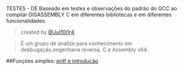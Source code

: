 
TESTES - DE     Baseado em testes e observações do padrão do GCC ao compilar 
DISASSEMBLY     C em diferentes bibliotecas e em diferentes funcionalidades.

> created by [@Jul10l1r4](https://github.com/Jul10l1r4)

> É um grupo de analize para conhecimento em debbugação,engenharia reversa, C e Assembly x64.

##Funções simples:
[pritf e introdução](https://github.com/Jul10l1r4/Testes-de-disassembly/tree/master/printf)
